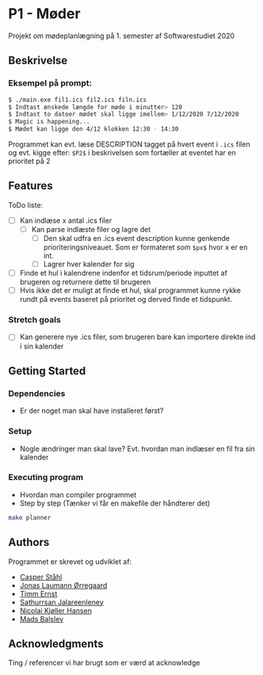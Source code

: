 # P1 - Møder

Projekt om mødeplanlægning på 1. semester af Softwarestudiet 2020

## Beskrivelse
### Eksempel på prompt:

```sh
$ ./main.exe fil1.ics fil2.ics filn.ics
$ Indtast ønskede længde for møde i minutter> 120
$ Indtast to datoer mødet skal ligge imellem> 1/12/2020 7/12/2020
$ Magic is happening...
$ Mødet kan ligge den 4/12 klokken 12:30 - 14:30
```

Programmet kan evt. læse DESCRIPTION tagget på hvert event i `.ics` filen og evt. kigge efter: `$P2$` i beskrivelsen som fortæller at eventet har en prioritet på 2

## Features

ToDo liste:
- [ ] Kan indlæse x antal .ics filer
  - [ ] Kan parse indlæste filer og lagre det
    - [ ] Den skal udfra en .ics event description kunne genkende prioriteringsniveauet. Som er formateret som `$px$` hvor x er en int. 
    - [ ] Lagrer hver kalender for sig
- [ ] Finde et hul i kalendrene indenfor et tidsrum/periode inputtet af brugeren og returnere dette til brugeren
- [ ] Hvis ikke det er muligt at finde et hul, skal programmet kunne rykke rundt på events baseret på prioritet og derved finde et tidspunkt.

### Stretch goals
- [ ] Kan generere nye .ics filer, som brugeren bare kan importere direkte ind i sin kalender

## Getting Started

### Dependencies

* Er der noget man skal have installeret først?

### Setup

* Nogle ændringer man skal lave? Evt. hvordan man indlæser en fil fra sin kalender

### Executing program

* Hvordan man compiler programmet
* Step by step (Tænker vi får en makefile der håndterer det)
```sh
make planner
```

## Authors

Programmet er skrevet og udviklet af:

- [Casper Ståhl](mailto:cstahl20@student.aau.dk)
- [Jonas Laumann Ørregaard](mailto:jarreg20@student.aau.dk)
- [Timm Ernst](mailto:ternst12@student.aau.dk)
- [Sathurrsan Jalareenleney](mailto:sjalar20@student.aau.dk)
- [Nicolai Kjøller Hansen](mailto:nkha20@student.aau.dk)
- [Mads Balslev](mailto:mbalsl20@student.aau.dk)


## Acknowledgments

Ting / referencer vi har brugt som er værd at acknowledge
